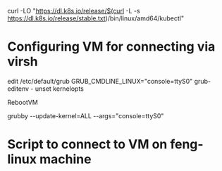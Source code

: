 curl -LO "https://dl.k8s.io/release/$(curl -L -s https://dl.k8s.io/release/stable.txt)/bin/linux/amd64/kubectl"


# Configuring VM for connecting via virsh

edit /etc/default/grub
GRUB_CMDLINE_LINUX="console=ttyS0"
grub-editenv - unset kernelopts

RebootVM

grubby --update-kernel=ALL --args="console=ttyS0"

# Script to connect to VM on feng-linux machine

